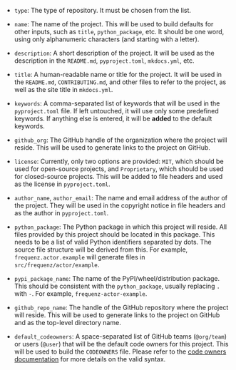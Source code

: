 * `type`: The type of repository. It must be chosen from the list.

* `name`: The name of the project. This will be used to build defaults for
  other inputs, such as `title`, `python_package`, etc. It should be one word,
  using only alphanumeric characters (and starting with a letter).

* `description`: A short description of the project. It will be used as the
  description in the `README.md`, `pyproject.toml`, `mkdocs.yml`, etc.

* `title`: A human-readable name or title for the project. It will be used in
  the `README.md`, `CONTRIBUTING.md`, and other files to refer to the project,
  as well as the site title in `mkdocs.yml`.

* `keywords`: A comma-separated list of keywords that will be used in the
  `pyproject.toml` file. If left untouched, it will use only some predefined
  keywords. If anything else is entered, it will be **added** to the default
  keywords.

* `github_org`: The GitHub handle of the organization where the project will
  reside. This will be used to generate links to the project on GitHub.

* `license`: Currently, only two options are provided: `MIT`, which should be
  used for open-source projects, and `Proprietary`, which should be used for
  closed-source projects. This will be added to file headers and used as the
  license in `pyproject.toml`.

* `author_name`, `author_email`: The name and email address of the author of
  the project. They will be used in the copyright notice in file headers and
  as the author in `pyproject.toml`.

* `python_package`: The Python package in which this project will reside. All
  files provided by this project should be located in this package. This needs
  to be a list of valid Python identifiers separated by dots. The source file
  structure will be derived from this. For example, `frequenz.actor.example`
  will generate files in `src/frequenz/actor/example`.

* `pypi_package_name`: The name of the PyPI/wheel/distribution package. This
  should be consistent with the `python_package`, usually replacing `.` with
  `-`. For example, `frequenz-actor-example`.

* `github_repo_name`: The handle of the GitHub repository where the project
  will reside. This will be used to generate links to the project on GitHub and
  as the top-level directory name.

* `default_codeowners`: A space-separated list of GitHub teams (`@org/team`) or
  users (`@user`) that will be the default code owners for this project. This
  will be used to build the `CODEOWNERS` file. Please refer to the [code owners
  documentation] for more details on the valid syntax.

[code owners documentation]: https://docs.github.com/en/repositories/managing-your-repositorys-settings-and-features/customizing-your-repository/about-code-owners
